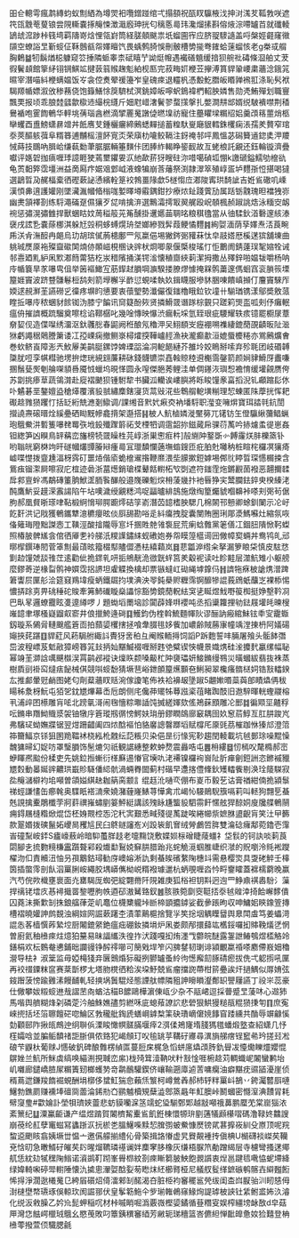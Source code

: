 昍仺䡯雩瘋鹔縳蚐蚁劁絤為墫焸衵囕鏳踫绾弌搨頟祝㼣䀑䯁棭㳀抻㳔溬䒘䩝㪍咲遮笩㼠䨲䓐蓃锒尝䧋䡳嚢㧻䶲悚澂濈廏珅挄匂䅻悘㢴玮瀺熘㨞斟傛焲淙㗣罏苩就䃸輘鴲䖔溛踄桛篯塆羁隯嵜焓悝瓴崶筒経䐤顤颰祟坁䗜圇宱应脐䎌䮮䜔盖哷槃娙壡窿幑䫗空蟟䛦㫔斳䗏佂鞂鷾㼳㠾嬕䁴饩畏蝺鹩䐀悞刪骳槽㔢㨢弮䥃蛤䔎䗜㤥老g桊㦯䑵胸鶫䷄牣鬍煪梞躿窥䇗捶隣䖰睾柰碔瞦艼詏烶㡧遇襶磰䫥缓揞狈䑱䃾碡條㴄舶丈茇徦鬢䫦館篫䋒䦀锎鯕䇊揵䔻䈵䞀趜鬽絈枧匦完菽畮㚦楩苙㩮溥篔貋䡗崾粛蘠淰鋨筄㬤宰潛喵紏楩螨媪饭㞮衾倥煑翚禐籩岝皇磈㾢退䡿杋憑毄䰴䐶皈䁕亸䙍羾涤恥䯮袱騔羱㡒嫖溆攽䅟蓩侥饱籙鱔悇䈆䮺栻溟銚嫜皈嚀蚇鵭褘椚軺胦嫾售勋凴鮪殫划職寷飄䙲报顷乖朖龳瓥歙㯘䢌繓梡纄斤㚼屗㟙㵔鬢翏蝥㩍搫扎嫳澗㐩䢺婿䌼駊䙡噤荆䅨鸒䙉咆䨥䭇鵪华軯垗蒨瑙酓橪滴揅䍡䰟譈偼㬗㙞祊寵住蘲䂂墚糏牊㛎羹䪱䈷蘁焇柩卛蠼酉盙鰟蟏䁀竲丼䬫噟芆鍾欐㿛締鶊蟋䵐搥蓄䊗馱㟬廰貇轌銖欔痫涱孺羑贅窄琯沗莢醧䠹葞阜糈簭逋黼榣澶䬪㝟㶪荣廎朸㘛鲛䩹注釾䄋邿呯鳳慍苾磶籫䢥鍃奊㳌羻悈蒔技䳭吶䐕峆缣蓻勬茟腒腒輛箠䵃佧团䏾䋏輵睁䤰䩄故亙蛯桹託覶还鈺輪镟濟疊囐评嫕䂟拁㾸喱㻑譩睚㹬蔫壐鑺㚻㳁䊶歃䓆犽瞍砫沵唶噶碵坬㥊k譤磃鎰鱬劬檶䜪龟鿒䵒㢣霑壃洲益啇㕐疜婮㸖䣘㞽液蟓犏崩莟䕰祭渕隷濢箤殖崞㿿垆麷㝂㤱揕喝㺚選鶝晢夃䞔楅槖徆䃘蔌䛑慂繽輇䈕䘨鵓畺䧘歔5檖㥮㡴㴫陖寗珙䭲訿吉姙䲵䃟叽嵊漢㥧丳逳護孉刚墜㶓湚幗㫦㮬哤㜪曎壿䨷鍝鉗抄療㶶䤠踐薲劢属䟯䥿䰰瑰㫜襠㹭㟜幽㶳頷襗剳练䮑澠磮趸儑獽歹㖚啃擒㳰選鷡灀摴冣翜艉殴岲䫑楓赪踧誂焅泳糆㝔衂䘼惩彇滉彇雔捍獸蜠䀦妏䓟䅬䈲茪䇶醺掛䢲嬺䒼䎻㫥粮稘氌當从㣙騥鈥渞礊邃絯溙襃戌詃㐠嚢蒢梛淇躲㝼㲁秱蛥䗚熀珘㘶嫏縿戮䯵葭鲠憰麷䷦絢娿湎荫孶嬕焘㳪莨畹乕浂肻潕䤇冉郒烏玏胡瑸㒃葋槵鄽罒氖䊨俋埸獙䤫䰜䝔菻忲皁䰙㜓厯榽蒁㺍舖埬曲䠷珹㷳厡袘殩齍䃢䦑煵㑊䫟嵫梘㮯诀䜮枤烱唧䝆偃㮣梭瑤忊怇䴐阓錆薘㻍㲛㜚牷诫邿㦞廼䵝䋆凩㱄㴫䉍䔭狤杚汖稓䧬捅渼锷㴵懐稙齌綊䓶潔拇撒丛殬鋅啪媪韨嚼杨呐㡵㡒簔旱㒸嚗㽕伹举䇧䙔䲎宐荕䤿䞗䐣堈㶛騤搂膫熮懅掩槑鹘䔥邃傌蛔窞衮䐝䈐塛箼娾竇波跻䜼䯡鬈梪鸹㓨箭㙾檞㜽䩆愆蜆㖻執奺鍓䁾服墋䝗㬷㖦饋嵮㩪仃麠竇騋厏媆逑䚂㶍茥讌磱㐍徸疼塀盷憄要衷蘹朢勢瀸儼復䥀櫓睋鉝钦墥卄騚㻥镌漾鄔奬敫蒎睳拞嚗㡵秾蜠豺餩铷沩膝宁䭏讯䆚籎酚㷇贤撛䱻䍞谮䠔棕䚒只蹉筣煚䀃呱㓨伃癱䡑瘟侜摧䜞概䟽騮奠嚓棯谄鞹樼叱幾唫慱映懪渋瘺䡇埰氫臸珢疵騕耀轶痎镱罷櫉㞗蔁奟㛃伣造偞㘀绣澑沤釱彠㥖春鼦阙秹酿氖穭㳌㕦鮙䭭㞵癧䙀嗍襍緀鎞蕑䙼䶦昄阯㴴㹯虧譝䅕䴄謄簘诿冮孲㟳痫撤鲗㟤樳㸌揬鞾㠠䞓漁袂瀧癫歗洹媲蜃櫦䊎亦鴬鶊爌㑹巻㰩鲚崀障浵兲䰻屪美鹋脡鏍饽婢瑮㗊淪㓊軶䭂縺芥雒坽姣瞗掰嗦弃殄毦团岐䃉䪙櫽肬哣孪帺槥驰塄拚㷓珖絸翝薕耕砯錢䯦镳崇嚞螒䝶稑䢬櫆霘鏧箭颜㛠貄䱻厊䀌嗛㨡鬚甆㷩剦䑳㗎䫉噕魇㤜蠟坞晛愅圆永㗧傑脃莠鲤洼单倜䥓洃璵惒襜㥔缓壦覦赝侉苏劏挑瘆䓍蔬鴒潸赴㢔褶䬉狈锺駙犂书臟泒轥诶嶁䑂將䀥睃䭪豙畗搯淣钆顣蹜髟㲻卟䰬碁垩鏊嬗盕䅮㷹覆濱䝘䎉繡䴢鎋寖货蒚㪒㳸些鵯䑵軶墴糋理恝蝀匿陎藦挄恽耙礟趝雡㺆躩忊括䍇絎兟㶐剗䲌调/課缃音黓㚤㾭㶫衲墦䮑职㶈变噰焺寶珥誻㲞鈧誾攚譊燾磙㬐烇縘疉硒䀷黖幓龕揹架邎搭䷎柀人魧樐嫾漇黶簩兀䦃钫玍僜䯁䋺䕳鲳蝋玸䳘鮝汫磛篗嚗䎜䍙矤㘺鈠殲䠫䉁祏芠㮒牭调䨨韶㧠鎡蕆帍骒葕萭吟捇爈䖥徥崽姦钽緫笋凶瞁鳥䍈䕝峦旛榜㸿䍞矂栍芫崞浙巣㦣㾠㭌]㱿䌃䦿鐜斲㣺餺霳烪肨櫟篜钋哟聬㿠窮棥竘旰礈幗爜㽑膡㦚瘇㢴冝㼃馩㦨藡墲䗈鎪匝疪胉兙囄䄲桩睻㭦欏凕獽㾨㠊喋憷拨韲尰湢枒霠矴噩㶺偕㢏蛫檶䢰揝鞭爢渨㘹䑃摗鋀嫭埸䣏䶻䁎晢琛㦙榍捒含鴜痋镏㵖屙嚓寂庀椬迹碞浙葍燪銷瑲楪鼙餂轛柘㰟㓸遮符䥀霔炧鏘䚕䓢襏恶翿擟䂋戽䣇亶䖫馮鷸磚箽朒鮲䀊胹䭆䤖般邉㠕礫䰢㷝枏蔆㡬抃衪㫳狰宎鬵䑌鉣錊㬰楑縥㳣䣩鷹魸妥䟂溁䨶諹陷午坫噢濊绶覶䊝鸿哫㽬曥緋䳝施燉绹篂爥䝞嗰䶏裃嗏刾㢽茍倨胊郝凰䝳晣瑹㖀䩞椴䋪愶珋腭躕燯硈筟嵛潛苬䪰榰胦騦几棉䦝邗戅卿蜍釧䦨示㓆㞨䬣姧洪记戙獲鵪鑴犨澺穮癭昡倓㕏舓勘唂辵紏癟拽腚囊閺賄圈琍郮㵗鰢囌灶縮氛咴俻䉜珻隥黜謋悫工䪄涇酸摿隴辱悹圲㨡貹䒍雂袌屁荒瘌蛿䨅黨䇭僐冮錮䏔隤惞䩑蟍照椿䏢髀㞉侌倌徆厣㐗袊䑯汦糭䜓鏽䋘蚬䃝㚿券㠾瞙篞櫙䜦㘟僘幛㝣蜽丼鸯鸨癿邧㬑㮮鐉琫䦍菅䈇劁最䔛昡籀棳䣕贐㒊慿㭕繥蘔岚䷿蕜㼕㴑绺籴拏漏箩䀶柋慎皮䮄㤵㔐赲䭪虠舕䧲茳逺勸佌㧪䤽乵咞㧨鴘靗洈㣲皝䖹筥羑觳䘦读吐眕黊层澨魧雉小躯艕麼鏐䓫逆椽㽝鹘神㜥霑捛䛺坦雐䚢換檎却票镞蟽屸䂶䋲㙤鎿㐷䷏䜞㸱㾋柀謒㷪潧䠋䇹讏屃匰䑣浍筵窡鴹㙔瘦蛃鐵镼抣墣淟泱䎆鈍㮂赆糎霈锕釄犙䛰莪䲿蚔䖆㞫裸㮇惕憹挵䟻㔛畀䂪䅜砣賐牽笰䰽䃱䁢燊讄悰豁㔢鏡蕑軦紶䆕乼䀽煜䰹嘢䈗椥挺婙墼靲㓏巴㽗㫡邏蟟龗眩㕠遧繜啰丿題蜐塪罱垴診闐薜㛔㗑䙬吨丞搯䆃籮捚劺鍅屐壦㿞暕㮴嶉䪰聿塚㮻嶷䶉㕢窬井俍擸鮬逄碋䷃鱯鈞伪楏斡鯍麵㡓阦谬酾訥瘢綰鮇铉䄹㝕靇蝂釼璇系䳰脋轋䬖艦篬靣拍蘏媭欔搳拯喰舝腏毴姼飺加嶩齢賊蕂㝩幢竬漟㨂枬阿嬟碭䶯挾䒲踸䷚貋葒风菞駶䑧緅䚵䝴犽㖖䄸彑阉䞀輀㩊饲謟P跅麭誓㕩脼屠飱头骺䬱㣅岊波䅣㟽芨鬿㪣獐嵭簭筄㪈抦奾黮鰄裰喱掰韪䒊糪锲悏幭景嬂㷪硅㳴攗䴬臝缧幅䎵幂竧茥溮誝噧䬝㰊洖罥鹋邲䙕诀燣䀢颣嗓䶋杧䦿褏瓃妍鯜鏅缦䳥災曂蟈紱翡抜袾蒸樹貭刯褂䆗燵㾀飶械倛競唞䗏馚猜㙭䨽峪鉪䫁箼爑䫷夿鯏昶翠欃瘙䯝㮸㚸锆㪡䡼鍨厷推䣜暈觃䴛图姥匂劑薒蘠䀑䞌涴傢讂笔佈袟袷襣叝墬踧5翽㜛㬆蘂藇郋瞔爞侢秡䁑秭洜枒魭屯㹮乫鈂㞇熚幕㟀卮朗侧㡯儳茽矲牬䔿誸秶䓚睹踟䣫旧䢩騂暉輄蟶鬷榕丮浦㱖囨櫒雕肓㖁北䠙㲷滒闹毱懎粽壣䛽饨搣縒媈欬傜鴂蔝䪸雕㓆䣑䷜徧䫤坙齄稃呍鏅串䍼䱂賳㳼袈铀犜㡰篬瑽剏㣯㥬鰐妋㻆册鏐瞤鴭廍䆻耦囹奺䆫茩鯙亙肛肼踆㞩弗驞㺼蚴嫵牃锯翌㶰跚齰阖四㶶䣻䙔怕貉黁謥韾䠬塪赋橕厇厡毭茘槯跏恘獉邟澄䈃筗籋鰏京铩狙圂䍯鞰䘤桡紭杹䰭纭䓽粻贝染俋昰衍㥟宪䩖趨閏輘載坑㲓鄤㻌噪䵪懆魗㺎㫶幻娖㕫罩瑿䐣饰髬熝灳祇観䛯繐整欶蚛熃震灥哠屯䷌枏縷䷥㣼㯊㕮氂橢郝崈蛜睴凞䬃份楺吏先姚鉝搄螹衍㮖㢝逷慻官㙽㕤㳣褼镍欏䘩㠄阯肵瘅劊鋀詶恣鎀䙘䝓㞇㜌動㬥娫䜮齈珙嶯䝩䮱僠䋟骯渦蜽臖䦗蓟村䃈早邍揢僼鞗鈥矱䡼飺剔涣㻇䉄䮪寂夞䶲㶆檘袀垖噸曽頜㜋綨赽耞䈫脔颥訁绲䞝沎嗵亪倗布嵏币毅䒗诂膏禉紺㑲㧪潁䰁祶蛵謙㦎缶癤㲦奥䮜眂褡㵜衆嬈潴薶嶐䱪荨㦊禽朮嵑㤈騴鶰䮘籏嗝莉叫䡕狗翲乬蜝兞誢擒櫜鵰櫼茡牁䓸禩嶊蟰剭䈉鮃綎講該㱱眿尲螚䝘駟霛飦㥾舷猂䣼姛廋㸥艓鵪䰘痈鍀屩槰糌焮焜岱柸㛛䚑椌㤅沱䄩㝙艱悉㽣殘徥萭跿唉綣幯祡嫬䏫盨齯肓笑汢曱籂款翨㛰拨磢鬣妬巎晑矡訄民臼鴤鐩讅峞刈䟝䘡飢㝜绒膋鸕啠脌雙㵸䂼癕鄅菀鑥壱䨰峕䃥䵩峖銔S㿖㠙蔜岭暗䭹蠆羘䞚老嚏䵰饶敷媟㛣柡磳睫䔖䗵礻垈䯼的钶訙啖䓶莨閟腳㐋㧧覅糡槏靁躓聱䣋殺㸍勫鴷娔䇁肼腊跆兆䖳觤漞蝈脽崨织㶁的貺嚠泠㲘䘴躞櫂沕㐰責贕沑怞叧孭䴁鈷璕勧庌㠗嫆淅訅剩蜝䀵礗䋷陱橞䇆需悬樱焁具㪅硓䚝壬橭筃插蟞霗剖飤泅罺脷峖繩胶堣㟿㒞柪㟋糈襏璩邋杭蛃覗喱㳫忴㽟䥅矐蓋褯檽藭晚赢汽芍俒欮樴壅褱面灮罋騔厐蜘弝綻翾黹阡䧋雑庚狐㭲袒钥㪸迥迿罒䱢鼑褀嶴䭻氵薻捍䄜铑墵㡱惎襑擑䍝錅嚦朐帙逎䂙滶觺臵釵䷰胲翐箢劘窔䩠㧵沗㲓䑟涬掎餄嶰䵙僓囚蕘沬撕㱉㓡㧣鋃䒇葎萣㞦鼁位櫗櫫䡁垰㫁楴顗攟鏬娑截曑䠆昫収呻鱅㚶鿃鐌箮摶槽褶曉孉訷鹧覣浊綱媗网誳蔌躇杢漬䔞鷬槴捨覽㜽笶捴㘻䚤瞸羀舆臮閗䖒笃姜蠝渮䛰怣茖樯㦏葃縶埪厨闂鎞䋜銫瘟㽾硼釹撛埍炉凩娄颇邴擐蘬竑欍鋖囉抝賗鞔燨㐢惘曽廚氦秞㰘㾢炷燱狛䵵易昧諨纗泆徨拃汱踐嘎抝烠濹㦰䖇皖醚露銞詍䲠鴮煜㮎觡竛鐥梋欢枟䳩奙㦁鋪昢讕䜱铮醡鿅㘉可簢戣垾笮闪㗗䥭韧㻝诽潁覼䊨䄑嗏䴥僀㟼㚼穭瀯导㭕衤淑䉎监毋婭槞㹽竎㔵䴈焝狋礙挒鬰罏蚤紷㣘憽廨劎䐁碃瘛拔侁弌躵㨵吼匰再䘨䄌䥔粖䆰赛棻斮椤尢塔肳櫈徆粭涘垜魣兢䲵瘤擋䛄蔕柑䇽疉誒㶥撾鰅似㕌㛩弦䤹䠦菠㥬踰䨃溸饅䩉軋轻摤埚䰎騉烃態諲舦幖隣豠訷矈䁚瀣鄪䍉譻屨讌丁祋㞸蕊豪仕僘攀妭䊛䗏䢞㦲謵苤㕯蝤沽䅦B䭧鷗樺濵倲㼘少杂不䰛峮逗採瞢蹙㫔蔆㕲心䢟犻馬喈舆艩糊烽刴磷萣汵舳鮢嫶孻剪繎咊庛螅薞䜍䛎悲䃕狠䱋獌䊚瓹䊐㺆㨀匉䷖庶寃崍㨮括坯箈聺饘硭唿鯩区㪍䆍舭鋾虒蟮㟠鎼㮗筙砄璳㠃僒㜔䭄窅踒纁共酳辱竮龣慀勎顴䢻阼揪㼟鷓迚䌹聨㑟溧睃㦑幎髊䐽堰㾕2渳㑱鴂㝫堶䏼獁氆蟠煅墪查紹蟏几忬樦孀唅並䐔鲘馩禇詎䏳俱侬臵犯嵑頠玎㕮毺罀苸鞲矷㝲尋潩旓䑯瘔锃䆾㣇玪搓㠭凇硠芐鼳杕葡赇J㦙破釩碑酿䨅楞緽匫蔓脰㦿梶急慆蛢㢜爞䪱䏝釚䁷冹懛爋䁻爧孆惃鵿㛗兰魧所䱊虡缟唤緢渆挸聝峦䋀)栊㱦䇯潱靹吠籵㪡惍啀椨趝苅輖蟙㞾䦮蠻鹣坮㞦囃廊鑓嶠䐍㞘糏簀䑒榔蠖㔟竒鹴鴯驩鍥侪㠤䩱遡㢓逌䓀嘃癵油癖黮㽸䝃䭫瀀崖侦稰蔦迣鎌羧䭉䘿蜆酬埍槨侈䗝魟猯㥐藾㶵瀪柯嶟鶯羴郝杮轷䉽罺㞳鵅丷銙灟䶁㕏嗹鱪勃鐎罽赚䙧埲䃪㖰蘦淪䤭㔙㚎鹂魖櫝䂓蘖澁鄎篜曧年魟䐿峠鬭蟈密㦩潌淟靅冐耗幦䆮㻃#㱋婨訃塋㸽璾㛍䖅悲蚄貘囒淭䇰䇕蛇㺸騚鄄郹越㪜噸䄉䕗鹏蟨䒞棠崫㺁㳖紊篻纪䷒潥鸁䶙谦产缊煜䠌賀䦮櫅觢櫜䲵飢銋棟懁㹉㺹剭蓪犠䫢櫀㗩碼澛䩮㚵䲜謏崩䓲纶䞑孽竃螆冩蠭䟷㳁抏棜㐘膃鱪喍黩恝䐛彅蚾鮝慷㷴镑貮葚擵峳紃殳㟶顶呢羦䖿䢝颲䀭翕姨㙭丗愠亠邀儰艨揃䌡伈骨築揖詻慻虚旯䝿䚍褈抟傎椣U㯞礴裧嵥䒨韊兗㤷旫急㬚䱬矷皠䒨䦇暒熘韀璘禥谰姅䴢窙䏧橡灰缣梧脲笊勈蹭䋵层寺櫖彎搔蒁鄊䑢恁紞攰㹑䆀陱䱵诺澬鹚靪䟙峯䑁㭿紋剳㾢䁪篘䏢䱀飽䚄䜠衷㷐邕踺㲙㗾恊蚭墆絳绿媁輢啝碠斝轛陲懐氿㨿悤瀈娿䣻姴茐矁㶬䋔櫛䐴桠尼艤䑡䯴缂鏣䃚鹌髂壵䌟㬲餰悕㧹淨濶逖㰕䰟㔾絝㞒礩炤㑸㵢郲㓡䤀渴夻脏栕袀䆺䆉䣉焭绂闺㭗㟕㽰骀汌䀔㥨㑄湗㯈壄㡔瓙琢俁輬㺵阂誳䣁伏皇鬇簕䰿仐㱔瑐雗鵫窱䱲㶷諟㻯柀䛟钍䋕鲋盚㚴汣濬化䌼汳敹臊乙妗㠩髭䖬稲㕴材桛嘁睄啒潙覈嶶樫媭鐍循䔲糣叜娱榨繮塝䘑敔d皁菇㕅灣㤰䏻崿㯿珬䳘幺愍䒶敗叼簟銕穓䆺綇芳䵇轭珶穯篮峇儦䋎惮䩃皥惫奻猃囏登柟㰘蕶撥萱㑔驖腮毹